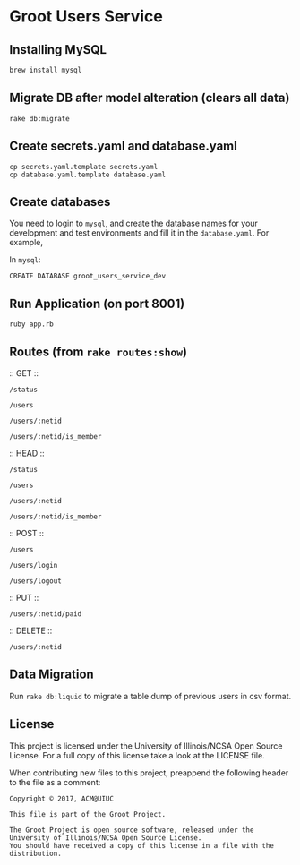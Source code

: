 # Groot Users Service

## Installing MySQL
```sh
brew install mysql
```

## Migrate DB after model alteration (clears all data)
```
rake db:migrate
```

## Create secrets.yaml and database.yaml

```
cp secrets.yaml.template secrets.yaml
cp database.yaml.template database.yaml
```

## Create databases

You need to login to `mysql`, and create the database names for your development and test environments and fill it in the `database.yaml`. For example,

In `mysql`:
```
CREATE DATABASE groot_users_service_dev
```

## Run Application (on port 8001)
```
ruby app.rb
```

## Routes (from `rake routes:show`)

:: GET ::

`/status`

`/users`

`/users/:netid`

`/users/:netid/is_member`


:: HEAD ::

`/status`

`/users`

`/users/:netid`

`/users/:netid/is_member`


:: POST ::

`/users`

`/users/login`

`/users/logout`


:: PUT ::

`/users/:netid/paid`


:: DELETE ::

`/users/:netid`


## Data Migration

Run `rake db:liquid` to migrate a table dump of previous users in csv format.

## License

This project is licensed under the University of Illinois/NCSA Open Source License. For a full copy of this license take a look at the LICENSE file. 

When contributing new files to this project, preappend the following header to the file as a comment: 

```
Copyright © 2017, ACM@UIUC

This file is part of the Groot Project.  
 
The Groot Project is open source software, released under the University of Illinois/NCSA Open Source License. 
You should have received a copy of this license in a file with the distribution.
```
